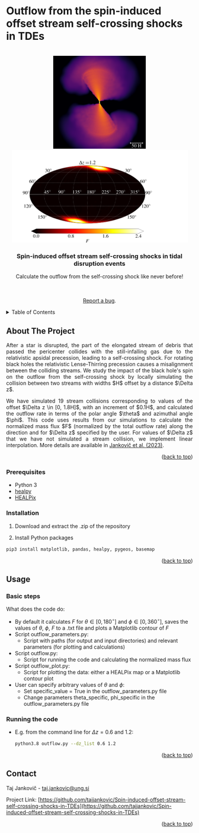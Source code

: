 #  Outflow from the spin-induced offset stream self-crossing shocks in TDEs

<div id="top"></div>
<!--
*** README template is from: https://github.com/othneildrew/Best-README-Template
-->



<!-- PROJECT SHIELDS -->
<!--
*** I'm using markdown "reference style" links for readability.
*** Reference links are enclosed in brackets [ ] instead of parentheses ( ).
*** See the bottom of this document for the declaration of the reference variables
*** for contributors-url, forks-url, etc. This is an optional, concise syntax you may use.
*** https://www.markdownguide.org/basic-syntax/#reference-style-links
-->
 <!-- [![Contributors][contributors-shield]][contributors-url]
[![Forks][forks-shield]][forks-url]
[![Stargazers][stars-shield]][stars-url]
[![Issues][issues-shield]][issues-url]
  [![MIT License][license-shield]][license-url]
  [![LinkedIn][linkedin-shield]][linkedin-url] -->



<!-- PROJECT LOGO -->
<br />
<div align="center">
  <a href="https://github.com/othneildrew/Best-README-Template">
    <img src="Figures/dz1.2_rho_phys_no_colorbar.png" alt="Logo" width="250" height="250">
       <img src="Figures/normalized_healpix_map_of_F_dz=1.20_nside=64_same_limits_lmaxsmooth=40_smooth_fwhm=0.05_symm.png" alt="Logo" width="475" height="250">

  </a>

  <h3 align="center">Spin-induced offset stream self-crossing shocks in tidal disruption events</h3>

  <p align="center">
    Calculate the outflow from the self-crossing shock like never before!
    <br />
     <!-- <a href="https://github.com/othneildrew/Best-README-Template"><strong>Explore the docs »</strong></a>  -->
    <br />
    <br />
   <!-- <a href="https://github.com/othneildrew/Best-README-Template">View Demo</a>  -->

[Report a bug](https://github.com/tajjankovic/Spin-induced-offset-stream-self-crossing-shocks-in-TDEs/issues).

  
 <!--   <a href="issues">Request Feature</a>  -->
  </p>
</div>



<!-- TABLE OF CONTENTS -->
<details>
  <summary>Table of Contents</summary>
  <ol>
    <li>
      <a href="#about-the-project">About The Project</a>
      <ul>
               <li><a href="#prerequisites">Prerequisites</a></li>
               <li><a href="#installation">Installation</a></li>
      </ul>
    </li>
    <li><a href="#usage">Usage</a></li>
      <ul>
         <li><a href="#basic-steps">Basic Steps</a></li>
         <li><a href="#running-the-code">Running the code</a></li>
      </ul>
    </li>
   <!-- <li><a href="#roadmap">Roadmap</a></li> -->
  <!--   <li><a href="#contributing">Contributing</a></li> -->
  <!--   <li><a href="#license">License</a></li> -->
    <li><a href="#contact">Contact</a></li>
  </ol>
</details>



<!-- ABOUT THE PROJECT -->
## About The Project

<!-- [![Product Name Screen Shot][product-screenshot]](https://example.com)  -->

<!--  In recent years, there have been several studies related to numerical simulations of TDEs ([[1]](#1), [[2]](#2), [[3]](#3), [[4]](#4), [[5]](#5), [[6]](#6)).  -->
<p align="justify"> After a star is disrupted, the part of the elongated stream of debris that passed the pericenter collides with the still-infalling gas due to the relativistic apsidal precession, leading to a self-crossing shock. For rotating black holes the relativistic Lense-Thirring precession causes a misalignment between the colliding streams. We study the impact of the black hole's spin on the outflow from the self-crossing shock by locally simulating the collision between two streams with widths $H$ offset by a distance $\Delta z$.

<p align="justify"> We have simulated 19 stream collisions corresponding to values of the offset $\Delta z \in [0, 1.8H]$, with an increment of $0.1H$, and calculated the outflow rate in terms of the polar angle $\theta$ and azimuthal angle $\phi$. This code uses results from our simulations to calculate the normalized mass flux $F$ (normalized by the total outflow rate) along the direction and for $\Delta z$ specified by the user. For values of $\Delta z$ that we have not simulated a stream collision, we implement linear interpolation. More details are available in <a href="https://arxiv.org/abs/2303.16230">Jankovič et al. (2023)</a>.


<p align="right">(<a href="#top">back to top</a>)</p>






<!-- ### Built With -->

<!-- This section should list any major frameworks/libraries used to bootstrap your project. Leave any add-ons/plugins for the acknowledgements section. Here are a few examples. -->





### Prerequisites

* Python 3
* [healpy](https://healpy.readthedocs.io/en/latest/)
* [HEALPix](https://healpix.jpl.nasa.gov/)

### Installation



1. Download and extract the .zip of the repository
 
2. Install Python packages
   
<!-- * Instructions for installation on macOS Monterey 12:-->
   ```sh
   pip3 install matplotlib, pandas, healpy, pygeos, basemap

   ```
<!-- * Instructions for installation on Ubuntu 20.04:-->
<!-- * Instructions for installation on Windows 10:-->

                
<p align="right">(<a href="#top">back to top</a>)</p>



<!-- USAGE EXAMPLES -->
## Usage

### Basic steps

What does the code do:
* By default it calculates $F$ for $\theta \in [0,180^\circ]$ and $\phi \in [0,360^\circ]$, saves the values of $\theta$, $\phi$, $F$ to a .txt file and plots a Matplotlib contour of $F$
* Script outflow_parameters.py:
  * Script with paths (for output and input directories) and relevant parameters (for plotting and calculations)
* Script outflow.py:
  * Script for running the code and calculating the normalized mass flux
* Script outflow_plot.py:
  * Script for plotting the data: either a HEALPix map or a Matplotlib contour plot
* User can specify arbitrary values of $\theta$ and $\phi$:
  * Set specific_value = True in the outflow_parameters.py file
  * Change parameters theta_specific, phi_specific in the outflow_parameters.py file
     

### Running the code

* E.g. from the command line for $\Delta z=0.6$ and 1.2:
   ```sh
   python3.8 outflow.py --dz_list 0.6 1.2
   ```




   

<p align="right">(<a href="#top">back to top</a>)</p>



<!-- ROADMAP-->

<!-- See the [open issues](https://github.com/othneildrew/Best-README-Template/issues) for a full list of proposed features (and known issues).




<!-- CONTRIBUTING 
## Contributing

Contributions are what make the open source community such an amazing place to learn, inspire, and create. Any contributions you make are **greatly appreciated**.

If you have a suggestion that would make this better, please fork the repo and create a pull request. You can also simply open an issue with the tag "enhancement".
Don't forget to give the project a star! Thanks again!

1. Fork the Project
2. Create your Feature Branch (`git checkout -b feature/AmazingFeature`)
3. Commit your Changes (`git commit -m 'Add some AmazingFeature'`)
4. Push to the Branch (`git push origin feature/AmazingFeature`)
5. Open a Pull Request

<p align="right">(<a href="#top">back to top</a>)</p> -->



<!-- LICENSE 
## License

Distributed under the MIT License. See `LICENSE.txt` for more information.

<p align="right">(<a href="#top">back to top</a>)</p> -->



<!-- CONTACT -->
## Contact

Taj Jankovič - taj.jankovic@ung.si

Project Link: [https://github.com/tajjankovic/Spin-induced-offset-stream-self-crossing-shocks-in-TDEs](https://github.com/tajjankovic/Spin-induced-offset-stream-self-crossing-shocks-in-TDEs)

<p align="right">(<a href="#top">back to top</a>)</p>



<!-- ACKNOWLEDGMENTS -->
<!-- ## References
<a id="1">[1]</a> 
Bonnerot C., Lu W., 2020, Monthly Notices of the Royal Astronomical Society.

<a id="2">[2]</a> 
Bonnerot C., Lu W., 2020, Monthly Notices of the Royal Astronomical Society.

<a id="3">[3]</a> 
Bonnerot C., Lu W., 2020, Monthly Notices of the Royal Astronomical Society.

<a id="4">[4]</a> 
Bonnerot C., Lu W., 2020, Monthly Notices of the Royal Astronomical Society.

<a id="5">[5]</a> 
Bonnerot C., Lu W., 2020, Monthly Notices of the Royal Astronomical Society.

<a id="6">[6]</a> 
Bonnerot C., Lu W., 2020, Monthly Notices of the Royal Astronomical Society.

<a id="7">[7]</a> 
Bonnerot C., Lu W., 2020, Monthly Notices of the Royal Astronomical Society.

<a id="8">[8]</a> 
Bonnerot C., Lu W., 2020, Monthly Notices of the Royal Astronomical Society.

<a id="9">[9]</a> 
Bonnerot C., Lu W., 2020, Monthly Notices of the Royal Astronomical Society.

 -->


<!-- Use this space to list resources you find helpful and would like to give credit to. I've included a few of my favorites to kick things off!

* [Choose an Open Source License](https://choosealicense.com)
* [GitHub Emoji Cheat Sheet](https://www.webpagefx.com/tools/emoji-cheat-sheet) -->




<!-- MARKDOWN LINKS & IMAGES  -->
<!-- https://www.markdownguide.org/basic-syntax/#reference-style-links 
[contributors-shield]: https://img.shields.io/github/contributors/othneildrew/Best-README-Template.svg?style=for-the-badge

[license-shield]: https://img.shields.io/github/license/othneildrew/Best-README-Template.svg?style=for-the-badge
[license-url]: https://github.com/othneildrew/Best-README-Template/blob/master/LICENSE.txt
[linkedin-shield]: https://img.shields.io/badge/-LinkedIn-black.svg?style=for-the-badge&logo=linkedin&colorB=555
[linkedin-url]: https://linkedin.com/in/othneildrew
[product-screenshot]: images/screenshot.png
-->
